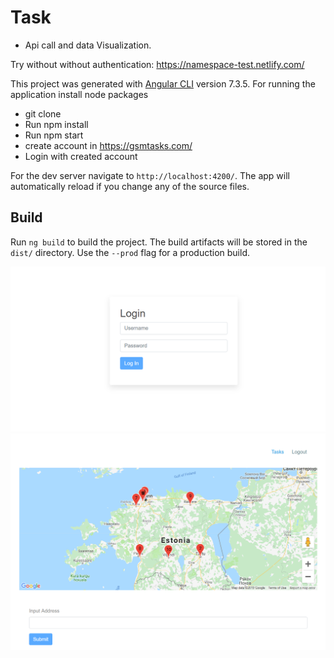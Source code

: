 # Task

  * Api call and data Visualization.

Try without without authentication: https://namespace-test.netlify.com/

This project was generated with [Angular CLI](https://github.com/angular/angular-cli) version 7.3.5. For running the application install node packages
 
  * git clone  
  * Run npm install
  * Run npm start 
  * create account in https://gsmtasks.com/
  * Login with created account 
 
 For the dev server navigate to `http://localhost:4200/`. The app will automatically reload if you change any of the source files. 

## Build

Run `ng build` to build the project. The build artifacts will be stored in the `dist/` directory. Use the `--prod` flag for a production build.


<img src="https://github.com/ashiqahmed005/task/blob/master/images/Capture_1.PNG?sanitize=true&raw=true" />

<img src="https://github.com/ashiqahmed005/task/blob/master/images/Capture_2.PNG?sanitize=true&raw=true" />
